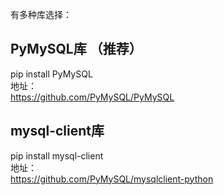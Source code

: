 
  
有多种库选择：  
  
PyMySQL库 （推荐）
-----------
pip install PyMySQL  
地址：  
https://github.com/PyMySQL/PyMySQL  
  
  

mysql-client库
-----------
pip install mysql-client  
地址：  
https://github.com/PyMySQL/mysqlclient-python  
  



  


